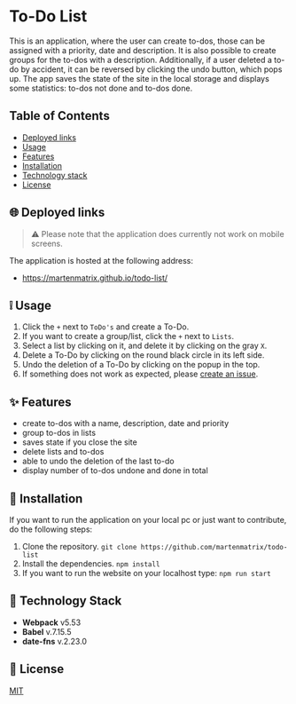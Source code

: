 # To-Do List
This is an application, where the user can create to-dos, those can be assigned with a priority, date and description. It is also possible to create groups for the to-dos with a description. Additionally, if a user deleted a to-do by accident, it can be reversed by clicking the undo button, which pops up. The app saves the state of the site in the local storage and displays some statistics: to-dos not done and to-dos done.

## Table of Contents
- [Deployed links](#globe_with_meridians-deployed-links)
- [Usage](#grey_exclamation-usage)
- [Features](#sparkles-features)
- [Installation](#wrench-installation)
- [Technology stack](#blue_book-technology-stack)
- [License](#scroll-license)

## :globe_with_meridians: Deployed links
>:warning: Please note that the application does currently not work on mobile screens.

The application is hosted at the following address:

- https://martenmatrix.github.io/todo-list/

## :grey_exclamation: Usage
1. Click the `+` next to `ToDo's` and create a To-Do.
2. If you want to create a group/list, click the `+` next to `Lists`.
3. Select a list by clicking on it, and delete it by clicking on the gray `X`.
4. Delete a To-Do by clicking on the round black circle in its left side.
5. Undo the deletion of a To-Do by clicking on the popup in the top.
6. If something does not work as expected, please [create an issue](https://github.com/martenmatrix/todo-list/issues/new).

## :sparkles: Features
- create to-dos with a name, description, date and priority
- group to-dos in lists
- saves state if you close the site
- delete lists and to-dos
- able to undo the deletion of the last to-do
- display number of to-dos undone and done in total

##  :wrench: Installation

If you want to run the application on your local pc or just want to contribute, do the following steps:

1. Clone the repository.
	`git clone https://github.com/martenmatrix/todo-list`
2. Install the dependencies.
	`npm install`
3. If you want to run the website on your localhost type: 
	`npm run start`

## :blue_book: Technology Stack
- **Webpack** v5.53
- **Babel** v.7.15.5
- **date-fns** v.2.23.0
## :scroll: License
[MIT](https://github.com/martenmatrix/todo-list/blob/main/LICENSE)
